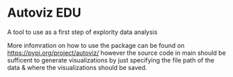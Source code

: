 # Autoviz EDU
 A tool to use as a first step of explority data analysis 

More infomration on how to use the package can be found on https://pypi.org/project/autoviz/ however the source code in main should be sufficent to generate visualizations by just specifying the file path of the  data & where the visualizations should be saved.